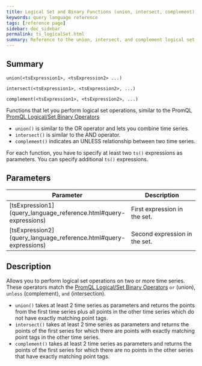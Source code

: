 ```yaml
---
title: Logical Set and Binary Functions (union, intersect, complement)
keywords: query language reference
tags: [reference page]
sidebar: doc_sidebar
permalink: ts_logicalSet.html
summary: Reference to the union, intersect, and complement logical set functions
---
```

## Summary
```
union(<tsExpression1>, <tsExpression2> ...)

intersect(<tsExpression1>, <tsExpression2>, ...)

complement(<tsExpression1>, <tsExpression2>, ...)
```

Functions that let you perform logical set operations, similar to the PromQL [PromQL Logical/Set Binary Operators](https://prometheus.io/docs/prometheus/latest/querying/operators/#logical-set-binary-operators)

* `union()` is similar to the OR operator and lets you combine time series.
* `intersect()` is similar to the AND operator.
* `complement()` indicates an UNLESS relationship between two time series.

For each function, you have to specify at least two `ts()` expressions as parameters. You can specify additional `ts()` expressions.


## Parameters

<table>
<tbody>
<thead>
<tr><th width="20%">Parameter</th><th width="80%">Description</th></tr>
</thead>
<tr>
<td markdown="span"> [tsExpression1](query_language_reference.html#query-expressions)</td>
<td>First expression in the set. </td></tr>
<tr>
<td markdown="span"> [tsExpression2](query_language_reference.html#query-expressions)</td>
<td>Second expression in the set.</td>
</tr>
</tbody>
</table>


## Description

Allows you to perform logical set operations on two or more time series. These operators match the [PromQL Logical/Set Binary Operators](https://prometheus.io/docs/prometheus/latest/querying/operators/#logical-set-binary-operators) `or` (union), `unless` (complement), `and` (intersection).

* `union()` takes at least 2 time series as parameters and returns the points from the first time series plus all points in the other time series which do not have exactly matching point tags.
* `intersect()` takes at least 2 time series as parameters and returns the points of the first series for which there are points with exactly matching point tags in the other time series.
* `complement()` takes at least 2 time series as parameters and returns the points of the first series for which there are no points in the other series that have exactly matching point tags.



<!---
## Examples




## See Also
--->
